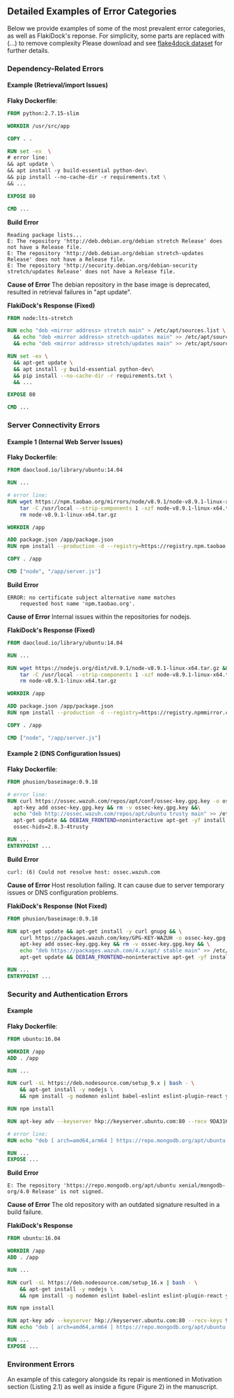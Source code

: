## Detailed Examples of Error Categories

Below we provide examples of some of the most prevalent error categories, as well as FlakiDock's reponse. For simplicity, some parts are replaced with (...) to remove complexity Please download and see [flake4dock dataset](flake4dock) for further details.


### Dependency-Related Errors

#### Example (Retrieval/import Issues)

**Flaky Dockerfile**:

```Dockerfile
FROM python:2.7.15-slim

WORKDIR /usr/src/app

COPY . .

RUN set -ex  \
# error line:
&& apt update \
&& apt install -y build-essential python-dev\
&& pip install --no-cache-dir -r requirements.txt \
&& ...

EXPOSE 80

CMD ...
```

**Build Error**

```log
Reading package lists...
E: The repository 'http://deb.debian.org/debian stretch Release' does not have a Release file.
E: The repository 'http://deb.debian.org/debian stretch-updates Release' does not have a Release file.
E: The repository 'http://security.debian.org/debian-security stretch/updates Release' does not have a Release file.
```

**Cause of Error**
The debian repository in the base image is deprecated, resulted in retrieval failures in "apt update".

**FlakiDock's Response (Fixed)**

```Dockerfile
FROM node:lts-stretch

RUN echo "deb <mirror address> stretch main" > /etc/apt/sources.list \
  && echo "deb <mirror address> stretch-updates main" >> /etc/apt/sources.list \
  && echo "deb <mirror address> stretch/updates main" >> /etc/apt/sources.list

RUN set -ex \
  && apt-get update \
  && apt install -y build-essential python-dev\
  && pip install --no-cache-dir -r requirements.txt \
  && ...

EXPOSE 80

CMD ...
```

### Server Connectivity Errors

#### Example 1 (Internal Web Server Issues)

**Flaky Dockerfile**:

```Dockerfile
FROM daocloud.io/library/ubuntu:14.04

RUN ...

# error line:
RUN wget https://npm.taobao.org/mirrors/node/v8.9.1/node-v8.9.1-linux-x64.tar.gz && \
    tar -C /usr/local --strip-components 1 -xzf node-v8.9.1-linux-x64.tar.gz && \
    rm node-v8.9.1-linux-x64.tar.gz

WORKDIR /app

ADD package.json /app/package.json
RUN npm install --production -d --registry=https://registry.npm.taobao.org

COPY . /app

CMD ["node", "/app/server.js"]

```

**Build Error**

```log
ERROR: no certificate subject alternative name matches
	requested host name 'npm.taobao.org'.
```

**Cause of Error**
Internal issues within the repositories for nodejs.

**FlakiDock's Response (Fixed)**

```Dockerfile
FROM daocloud.io/library/ubuntu:14.04

RUN ...

RUN wget https://nodejs.org/dist/v8.9.1/node-v8.9.1-linux-x64.tar.gz && \
    tar -C /usr/local --strip-components 1 -xzf node-v8.9.1-linux-x64.tar.gz && \
    rm node-v8.9.1-linux-x64.tar.gz

WORKDIR /app

ADD package.json /app/package.json
RUN npm install --production -d --registry=https://registry.npmmirror.com

COPY . /app

CMD ["node", "/app/server.js"]
```

#### Example 2 (DNS Configuration Issues)

**Flaky Dockerfile**:

```Dockerfile
FROM phusion/baseimage:0.9.18

# error line:
RUN curl https://ossec.wazuh.com/repos/apt/conf/ossec-key.gpg.key -o ossec-key.gpg.key &&\
  apt-key add ossec-key.gpg.key && rm -v ossec-key.gpg.key &&\
  echo "deb http://ossec.wazuh.com/repos/apt/ubuntu trusty main" >> /etc/apt/sources.list &&\
  apt-get update && DEBIAN_FRONTEND=noninteractive apt-get -yf install expect ossec-hids \
  ossec-hids=2.8.3-4trusty

RUN ...
ENTRYPOINT ...
```

**Build Error**

```log
curl: (6) Could not resolve host: ossec.wazuh.com
```

**Cause of Error**
Host resolution failing. It can cause due to server temporary issues or DNS configuration problems.

**FlakiDock's Response (Not Fixed)**

```Dockerfile
FROM phusion/baseimage:0.9.18

RUN apt-get update && apt-get install -y curl gnupg && \
    curl https://packages.wazuh.com/key/GPG-KEY-WAZUH -o ossec-key.gpg.key && \
    apt-key add ossec-key.gpg.key && rm -v ossec-key.gpg.key && \
    echo "deb https://packages.wazuh.com/4.x/apt/ stable main" >> /etc/apt/sources.list && \
    apt-get update && DEBIAN_FRONTEND=noninteractive apt-get -yf install expect wazuh-agent=4.3.0-1

RUN ...
ENTRYPOINT ...
```

### Security and Authentication Errors
#### Example
**Flaky Dockerfile**:
```Dockerfile
FROM ubuntu:16.04

WORKDIR /app
ADD . /app

RUN ...

RUN curl -sL https://deb.nodesource.com/setup_9.x | bash - \
    && apt-get install -y nodejs \
    && npm install -g nodemon eslint babel-eslint eslint-plugin-react yarn

RUN npm install

RUN apt-key adv --keyserver hkp://keyserver.ubuntu.com:80 --recv 9DA31620334BD75D9DCB49F368818C72E52529D4

# error line:
RUN echo "deb [ arch=amd64,arm64 ] https://repo.mongodb.org/apt/ubuntu xenial/mongodb-org/4.0 multiverse" | tee /etc/apt/sources.list.d/mongodb-org-4.0.list

RUN ...
EXPOSE ...
```

**Build Error**
```log
E: The repository 'https://repo.mongodb.org/apt/ubuntu xenial/mongodb-org/4.0 Release' is not signed.
```

**Cause of Error**
The old repository with an outdated signature resulted in a build failure.


**FlakiDock's Response** 
```Dockerfile
FROM ubuntu:16.04 

WORKDIR /app
ADD . /app

RUN ...

RUN curl -sL https://deb.nodesource.com/setup_16.x | bash - \
    && apt-get install -y nodejs \
    && npm install -g nodemon eslint babel-eslint eslint-plugin-react yarn

RUN npm install

RUN apt-key adv --keyserver hkp://keyserver.ubuntu.com:80 --recv-keys 9DA31620334BD75D9DCB49F368818C72E52529D4
RUN echo "deb [ arch=amd64,arm64 ] https://repo.mongodb.org/apt/ubuntu xenial/mongodb-org/4.0 multiverse" | tee /etc/apt/sources.list.d/mongodb-org-4.0.list

RUN ...
EXPOSE ...
```

### Environment Errors
An example of this category alongside its repair is mentioned in Motivation section (Listing 2.1) as well as inside a figure (Figure 2) in the manuscript.
